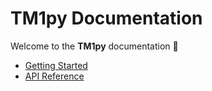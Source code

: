 # TM1py Documentation

Welcome to the **TM1py** documentation 🚀

- [Getting Started](getting-started.md)
- [API Reference](reference/SUMMARY.md)
